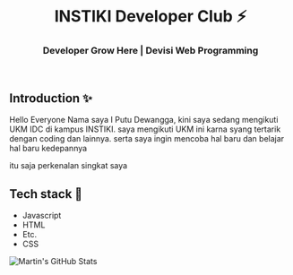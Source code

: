 <div align="center">
  <h1>INSTIKI Developer Club ⚡</h1>
  <h3>Developer Grow Here | Devisi Web Programming</h3>
</div>

<br>

## Introduction ✨
Hello Everyone Nama saya I Putu Dewangga, kini saya sedang mengikuti UKM IDC di kampus INSTIKI. saya mengikuti UKM ini karna syang tertarik dengan coding dan lainnya. serta saya ingin mencoba hal baru dan belajar hal baru kedepannya 

itu saja perkenalan singkat saya 


## Tech stack 🚀

- Javascript
- HTML
- Etc.
- CSS

<img align="center" src="https://github-readme-stats.vercel.app/api?username=aridewangga&show_icons=true&line_height=27&count_private=true&title_color=ffffff&text_color=c9cacc&icon_color=2bbc8a&bg_color=1d1f21" alt="Martin's GitHub Stats" />



